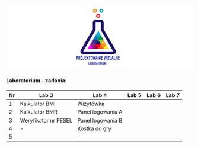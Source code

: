 ![Lab Logo](https://github.com/LK-Herman/PW-Lab/blob/master/lab-png-3.png?raw=true)


#### Laboratorium - zadania:

 Nr | Lab 3               | Lab 4 | Lab 5 | Lab 6 | Lab 7
--- | --------------------------- | ---------------- | ---------------- | ---------------- | -----------------
1 | Kalkulator BMI        |Wizytówka  
2 | Kalkulator BMR        |Panel logowania A    
3 | Weryfikator nr PESEL  |Panel logowania B 
4 | -                     |Kostka do gry
5 | - | -

